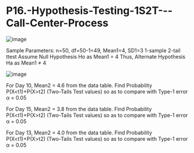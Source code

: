 # P16.-Hypothesis-Testing-1S2T---Call-Center-Process

![image](https://user-images.githubusercontent.com/71163471/116857278-2718dc80-ac1a-11eb-9edc-64bfe91350a8.png)

Sample Parameters: n=50, df=50-1=49, Mean1=4, SD1=3 1-sample 2-tail ttest Assume Null Hypothesis Ho as Mean1 = 4 Thus, Alternate Hypothesis Ha as Mean1 ≠ 4

![image](https://user-images.githubusercontent.com/71163471/116858053-68f65280-ac1b-11eb-890f-72e102727f4f.png)

For Day 10, Mean2 = 4.6 from the data table.
Find Probability P(X<t1)+P(X>t2) (Two-Tails Test values) so as to compare with Type-1 error α = 0.05

For Day 15, Mean2 = 3.8 from the data table.
Find Probability P(X<t1)+P(X>t2) (Two-Tails Test values) so as to compare with Type-1 error α = 0.05

For Day 13, Mean2 = 4.0 from the data table.
Find Probability P(X<t1)+P(X>t2) (Two-Tails Test values) so as to compare with Type-1 error α = 0.05
